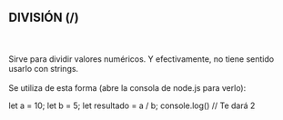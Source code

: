 <h2>DIVISIÓN (/)</h2>
<br>
<br>
Sirve para dividir valores numéricos. Y efectivamente, no tiene sentido usarlo con strings.
<br>
<br>
Se utiliza de esta forma (abre la consola de node.js para verlo):

let a = 10;
let b = 5;
let resultado = a / b;
console.log() // Te dará 2